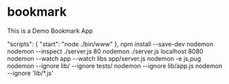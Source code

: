 # bookmark
This is a Demo Bookmark App

"scripts": {
    "start": "node ./bin/www"
  },
  npm install --save-dev nodemon
  nodemon --inspect ./server.js 80
  nodemon ./server.js localhost 8080
  nodemon --watch app --watch libs app/server.js
  nodemon -e js,pug
  nodemon --ignore lib/ --ignore tests/
  nodemon --ignore lib/app.js
  nodemon --ignore 'lib/*.js'